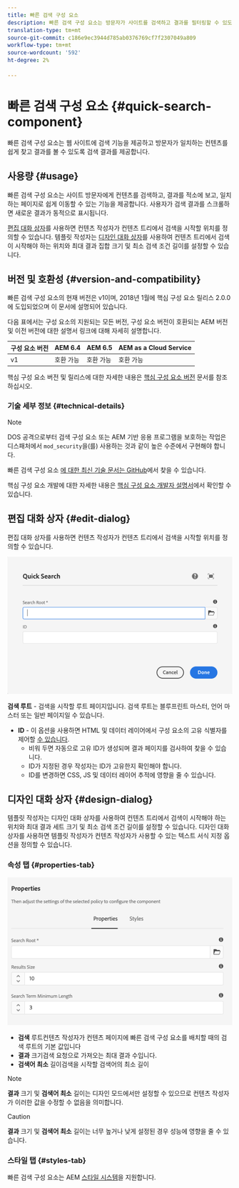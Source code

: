 ```yaml
---
title: 빠른 검색 구성 요소
description: 빠른 검색 구성 요소는 방문자가 사이트를 검색하고 결과를 필터링할 수 있도록 웹 사이트에 검색 기능을 제공하고 검색 결과를 제공합니다.
translation-type: tm+mt
source-git-commit: c186e9ec3944d785ab0376769cf7f2307049a809
workflow-type: tm+mt
source-wordcount: '592'
ht-degree: 2%

---
```



# 빠른 검색 구성 요소 {#quick-search-component}

빠른 검색 구성 요소는 웹 사이트에 검색 기능을 제공하고 방문자가 일치하는 컨텐츠를 쉽게 찾고 결과를 볼 수 있도록 검색 결과를 제공합니다.

## 사용량 {#usage}

빠른 검색 구성 요소는 사이트 방문자에게 컨텐츠를 검색하고, 결과를 적소에 보고, 일치하는 페이지로 쉽게 이동할 수 있는 기능을 제공합니다. 사용자가 검색 결과를 스크롤하면 새로운 결과가 동적으로 표시됩니다.

[편집 대화 상자](#edit-dialog)를 사용하면 컨텐츠 작성자가 컨텐츠 트리에서 검색을 시작할 위치를 정의할 수 있습니다. 템플릿 작성자는 [디자인 대화 상자](#design-dialog)를 사용하여 컨텐츠 트리에서 검색이 시작해야 하는 위치와 최대 결과 집합 크기 및 최소 검색 조건 길이를 설정할 수 있습니다.

## 버전 및 호환성 {#version-and-compatibility}

빠른 검색 구성 요소의 현재 버전은 v1이며, 2018년 1월에 핵심 구성 요소 릴리스 2.0.0에 도입되었으며 이 문서에 설명되어 있습니다.

다음 표에서는 구성 요소의 지원되는 모든 버전, 구성 요소 버전이 호환되는 AEM 버전 및 이전 버전에 대한 설명서 링크에 대해 자세히 설명합니다.

| 구성 요소 버전 | AEM 6.4 | AEM 6.5 | AEM as a Cloud Service |
|--- |--- |--- |---|
| v1 | 호환 가능 | 호환 가능 | 호환 가능 |

핵심 구성 요소 버전 및 릴리스에 대한 자세한 내용은 [핵심 구성 요소 버전](/help/versions.md) 문서를 참조하십시오.

### 기술 세부 정보 {#technical-details}

>[!NOTE]
>
>DOS 공격으로부터 검색 구성 요소 또는 AEM 기반 응용 프로그램을 보호하는 작업은 디스패처에서 `mod_security`을(를) 사용하는 것과 같이 높은 수준에서 구현해야 합니다.

빠른 검색 구성 요소 [에 대한 최신 기술 문서는 GitHub](https://adobe.com/go/aem_cmp_tech_search_v1)에서 찾을 수 있습니다.

핵심 구성 요소 개발에 대한 자세한 내용은 [핵심 구성 요소 개발자 설명서](/help/developing/overview.md)에서 확인할 수 있습니다.

## 편집 대화 상자 {#edit-dialog}

편집 대화 상자를 사용하면 컨텐츠 작성자가 컨텐츠 트리에서 검색을 시작할 위치를 정의할 수 있습니다.

![빠른 검색 구성 요소의 편집 대화 상자](/help/assets/quick-search-edit.png)

**검색 루트**  - 검색을 시작할 루트 페이지입니다. 검색 루트는 블루프린트 마스터, 언어 마스터 또는 일반 페이지일 수 있습니다.
* **ID**  - 이 옵션을 사용하면 HTML 및 데이터 레이어에서 구성 요소의 고유 식별자를 제어할  [수 있습니다](/help/developing/data-layer/overview.md).
   * 비워 두면 자동으로 고유 ID가 생성되며 결과 페이지를 검사하여 찾을 수 있습니다.
   * ID가 지정된 경우 작성자는 ID가 고유한지 확인해야 합니다.
   * ID를 변경하면 CSS, JS 및 데이터 레이어 추적에 영향을 줄 수 있습니다.

## 디자인 대화 상자 {#design-dialog}

템플릿 작성자는 디자인 대화 상자를 사용하여 컨텐츠 트리에서 검색이 시작해야 하는 위치와 최대 결과 세트 크기 및 최소 검색 조건 길이를 설정할 수 있습니다. 디자인 대화 상자를 사용하면 템플릿 작성자가 컨텐츠 작성자가 사용할 수 있는 텍스트 서식 지정 옵션을 정의할 수 있습니다.

### 속성 탭 {#properties-tab}

![빠른 검색 구성 요소의 디자인 대화 상자](/help/assets/quick-search-design.png)

* **검색**
루트컨텐츠 작성자가 컨텐츠 페이지에 빠른 검색 구성 요소를 배치할 때의 검색 루트의 기본 값입니다
* **결과**
크기검색 요청으로 가져오는 최대 결과 수입니다.
* **검색어 최소**
길이검색을 시작할 검색어의 최소 길이

>[!NOTE]
>
>**결과** 크기 및  **검색어 최소** 길이는 디자인 모드에서만 설정할 수 있으므로 컨텐츠 작성자가 이러한 값을 수정할 수 없음을 의미합니다.

>[!CAUTION]
>
>**결과** 크기 및  **검색어 최소** 길이는 너무 높거나 낮게 설정된 경우 성능에 영향을 줄 수 있습니다.

### 스타일 탭 {#styles-tab}

빠른 검색 구성 요소는 AEM [스타일 시스템](/help/get-started/authoring.md#component-styling)을 지원합니다.
